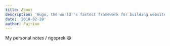 ```yaml
---
title: About
description: 'Hugo, the world''s fastest framework for building websites'
date: '2010-02-28'
author: Fajrian
---
```


My personal notes / ngoprek 😄
